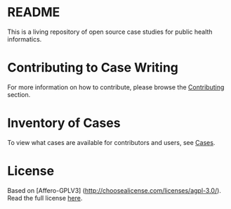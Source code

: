 # README
This is a living repository of open source case studies for public health informatics.

# Contributing to Case Writing

For more information on how to contribute, please browse the [Contributing](https://github.com/PHI-Case-Studies/Guide/blob/master/01%20Contributing.md) section.

# Inventory of Cases

To view what cases are available for contributors and users, see [Cases](https://github.com/PHI-Case-Studies/Guide/blob/master/03%20Cases.md).

# License

Based on [Affero-GPLV3] (http://choosealicense.com/licenses/agpl-3.0/). Read the full license [here](https://github.com/PHI-Case-Studies/Guide/blob/master/LICENSE.txt).
